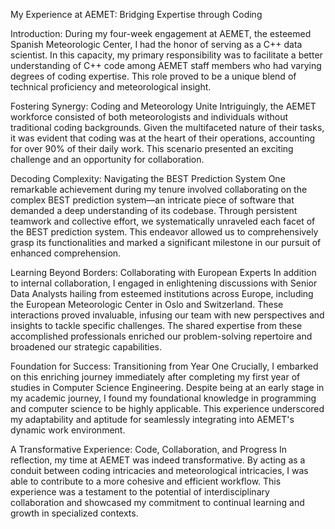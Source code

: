 
My Experience at AEMET: Bridging Expertise through Coding

Introduction:
During my four-week engagement at AEMET, the esteemed Spanish Meteorologic Center, I had the honor of serving as a C++ data scientist. In this capacity, my primary responsibility was to facilitate a better understanding of C++ code among AEMET staff members who had varying degrees of coding expertise. This role proved to be a unique blend of technical proficiency and meteorological insight.

Fostering Synergy: Coding and Meteorology Unite
Intriguingly, the AEMET workforce consisted of both meteorologists and individuals without traditional coding backgrounds. Given the multifaceted nature of their tasks, it was evident that coding was at the heart of their operations, accounting for over 90% of their daily work. This scenario presented an exciting challenge and an opportunity for collaboration.

Decoding Complexity: Navigating the BEST Prediction System
One remarkable achievement during my tenure involved collaborating on the complex BEST prediction system—an intricate piece of software that demanded a deep understanding of its codebase. Through persistent teamwork and collective effort, we systematically unraveled each facet of the BEST prediction system. This endeavor allowed us to comprehensively grasp its functionalities and marked a significant milestone in our pursuit of enhanced comprehension.

Learning Beyond Borders: Collaborating with European Experts
In addition to internal collaboration, I engaged in enlightening discussions with Senior Data Analysts hailing from esteemed institutions across Europe, including the European Meteorologic Center in Oslo and Switzerland. These interactions proved invaluable, infusing our team with new perspectives and insights to tackle specific challenges. The shared expertise from these accomplished professionals enriched our problem-solving repertoire and broadened our strategic capabilities.

Foundation for Success: Transitioning from Year One
Crucially, I embarked on this enriching journey immediately after completing my first year of studies in Computer Science Engineering. Despite being at an early stage in my academic journey, I found my foundational knowledge in programming and computer science to be highly applicable. This experience underscored my adaptability and aptitude for seamlessly integrating into AEMET's dynamic work environment.

A Transformative Experience: Code, Collaboration, and Progress
In reflection, my time at AEMET was indeed transformative. By acting as a conduit between coding intricacies and meteorological intricacies, I was able to contribute to a more cohesive and efficient workflow. This experience was a testament to the potential of interdisciplinary collaboration and showcased my commitment to continual learning and growth in specialized contexts.
